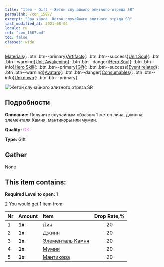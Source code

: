 ```yaml
---
title: "Item - Gift - Жетон случайного элитного отряда SR"
permalink: /con_1587/
excerpt: "Эра хаоса  Жетон случайного элитного отряда SR"
last_modified_at: 2021-08-04
locale: ru
ref: "con_1587.md"
toc: false
classes: wide
---
```

 [Materials](/ItemsRU/){: .btn .btn--primary}[Artifacts](/ItemsRU/Artifacts/){: .btn .btn--success}[Unit Soul](/ItemsRU/UnitSoul/){: .btn .btn--warning}[Unit Awakening](/ItemsRU/UnitAwakening/){: .btn .btn--danger}[Hero Soul](/ItemsRU/HeroSoul/){: .btn .btn--info}[Hero Skill](/ItemsRU/HeroSkill/){: .btn .btn--primary}[Gift](/ItemsRU/Gift/){: .btn .btn--success}[Event related](/ItemsRU/Events/){: .btn .btn--warning}[Avatars](/ItemsRU/Avatars/){: .btn .btn--danger}[Consumables](/ItemsRU/Consumables/){: .btn .btn--info}[Unknown](/ItemsRU/Unknown/){: .btn .btn--primary}

 ![Жетон случайного элитного отряда SR](/images/t/i_907182.png)

## Подробности
 **Описание:** Получите случайным образом 1 жетон лича, джинна, элементаля Камня, мантикоры или мумии.

 **Quality:** <span style="color: #DA70D6">OK</span>

 **Type:** Gift

## Gather

  None

## This item contains:

 **Required Level to open:** 1

 2 You would get **1** item  from:

  | Nr | Amount |     Item    | Drop Rate,% |
  |:---|:-------|:------------|:---------:|
  | 1 |  **1x** | [Лич](/ItemsRU/unt_212/) | 20 | 
  | 2 |  **1x** | [Джинн](/ItemsRU/unt_239/) | 20 | 
  | 3 |  **1x** | [Элементаль Камня](/ItemsRU/unt_266/) | 20 | 
  | 4 |  **1x** | [Мумия](/ItemsRU/unt_215/) | 20 | 
  | 5 |  **1x** | [Мантикора](/ItemsRU/unt_249/) | 20 | 
